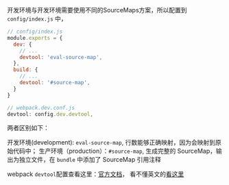 开发环境与开发环境需要使用不同的SourceMaps方案，所以配置到`config/index.js` 中，

``` js
// config/index.js
module.exports = {
  dev: {
    // ...
    devtool: 'eval-source-map',
  },
  build: {
    // ...
    devtool: '#source-map',
  }
}
```

``` js
// webpack.dev.conf.js
devtool: config.dev.devtool,
```

两者区别如下：

开发环境(development): `eval-source-map`, 行数能够正确映射，因为会映射到原始代码中；
生产环境（production）：`#source-map`, 生成完整的 SourceMap，输出为独立文件，在 `bundle` 中添加了 SourceMap 引用注释

webpack `devtool`配置查看这里：[官方文档](https://doc.webpack-china.org/configuration/devtool/#devtool)，
看不懂英文的[看这里](http://www.css88.com/doc/webpack2/configuration/devtool/)